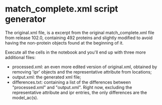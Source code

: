 # match_complete.xml script generator

The original.xml file, is a excerpt from the original match_complete.xml file from release 102.0, containing 492 proteins and slightly modified to avoid having the non-protein objects found at the beginning of it.

Execute all the cells in the notebook and you'll end up with three more additional files:
- processed.xml: an even more edited version of original.xml, obtained by removing 'ipr' objects and the representative attribute from locations;
- output.xml: the generated xml file;
- differences.txt: containing a list of the differences between "processed.xml" and "output.xml". Right now, excluding the representative attribute and ipr entries, the only differences are the model_ac(s).

